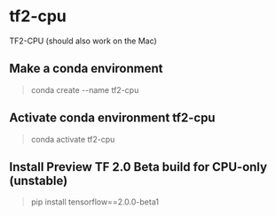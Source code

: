 # tf2-cpu
TF2-CPU   (should also work on the Mac)


## Make a conda environment

> conda create --name tf2-cpu

## Activate conda environment tf2-cpu
> conda activate tf2-cpu


## Install Preview TF 2.0 Beta build for CPU-only (unstable)
> pip install tensorflow==2.0.0-beta1

